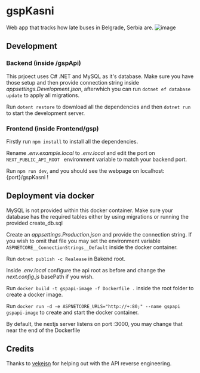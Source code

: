 # gspKasni
Web app that tracks how late buses in Belgrade, Serbia are.
![image](https://github.com/uuuulopta/gspKasni/assets/29780793/8fb1117a-2bd7-4086-80cf-3b4ef5f1be92)

## Development
### Backend (inside /gspApi)
This prjoect uses C# .NET and MySQL as it's database. Make sure you have those setup and then provide connection string inside _appsettings.Development.json_, afterwhich you can run `dotnet ef database update` to apply all migrations.

Run `dotent restore` to download all the dependencies and then `dotnet run` to start the development server.
### Frontend (inside Frontend/gsp)
Firstly run `npm install` to install all the dependencies.

Rename _.env.example.local_ to _.env.local_ and edit the port on `NEXT_PUBLIC_API_ROOT ` environment variable to match your backend port.

Run `npm run dev`, and you should see the webpage on localhost:{port}/gspKasni !

## Deployment via docker
MySQL is not provided within this docker container. Make sure your database has the required tables either by using migrations or running the provided create_db.sql 

Create an _appsettings.Production.json_ and provide the connection string. If you wish to omit that file you may set the environment variable `ASPNETCORE__ConnectionStrings__Default` inside the docker container.

Run `dotnet publish -c Realease` in Bakend root.

Inside _.env.local_ configure the api root as before and change the _next.config.js_ basePath if you wish.

Run `docker build -t gspapi-image -f Dockerfile .` inside the root folder to create a docker image.

Run `docker run -d -e ASPNETCORE_URLS="http://+:80;" --name gspapi gspapi-image` to create and start the docker container.

By default, the nextjs server listens on port :3000, you may change that near the end of the Dockerfile

## Credits
Thanks to [vekejsn](https://github.com/vekejsn) for helping out with the API reverse engineering. 
